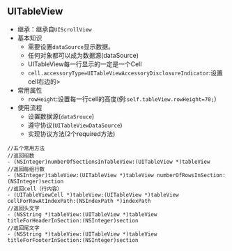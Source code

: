 ## UITableView
* 继承：继承自`UIScrollView`
* 基本知识
    - 需要设置`dataSource`显示数据。
    - 任何对象都可以成为数据源(dataSource)
    - UITableView每一行显示的一定是一个Cell
    - `cell.accessoryType=UITableViewAccessoryDisclosureIndicator`:设置cell右边的>
* 常用属性
    - `rowHeight`:设置每一行cell的高度(例:`self.tableView.rowHeight=70;`）
* 使用流程
    + 设置数据源(`dataSrouce`)
    + 遵守协议(`UITableViewDataSource`)
    + 实现协议方法(2个required方法)

```objc
//五个常用方法
//返回组数
- (NSInteger)numberOfSectionsInTableView:(UITableView *)tableView
//返回每组行数
- (NSInteger)tableView:(UITableView *)tableView numberOfRowsInSection:(NSInteger)section
//返回cell（行内容）
- (UITableViewCell *)tableView:(UITableView *)tableView cellForRowAtIndexPath:(NSIndexPath *)indexPath
//返回头文字
- (NSString *)tableView:(UITableView *)tableView titleForHeaderInSection:(NSInteger)section
//返回尾文字
- (NSString *)tableView:(UITableView *)tableView titleForFooterInSection:(NSInteger)section
```
